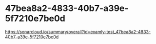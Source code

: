# 47bea8a2-4833-40b7-a39e-5f7210e7be0d
https://sonarcloud.io/summary/overall?id=examly-test_47bea8a2-4833-40b7-a39e-5f7210e7be0d

